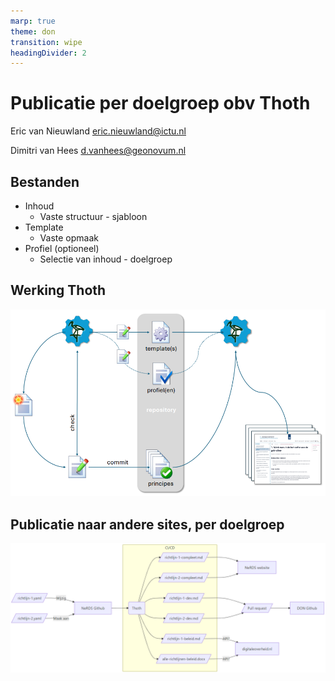 ```yaml
---
marp: true
theme: don
transition: wipe
headingDivider: 2
---
```

# Publicatie per doelgroep obv Thoth
<!-- _class: title -->

Eric van Nieuwland
<eric.nieuwland@ictu.nl>

Dimitri van Hees
<d.vanhees@geonovum.nl>

## Bestanden

- Inhoud
  - Vaste structuur - sjabloon
- Template
  - Vaste opmaak
- Profiel (optioneel)
  - Selectie van inhoud - doelgroep

## Werking Thoth

![thoth](./thoth.png)

## Publicatie naar andere sites, per doelgroep

![workflow](./workflow.png)

